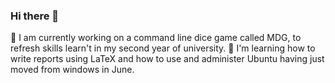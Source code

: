 ### Hi there 👋

🔭 I am currently working on a command line dice game called MDG, to refresh skills learn't in my second year of university.
🌱 I'm learning how to write reports using LaTeX and how to use and administer Ubuntu having just moved from windows in June.

<!--
**mattdear/mattdear** is a ✨ _special_ ✨ repository because its `README.md` (this file) appears on your GitHub profile.

Here are some ideas to get you started:

- 🔭 I’m currently working on ...
- 🌱 I’m currently learning ...
- 👯 I’m looking to collaborate on ...
- 🤔 I’m looking for help with ...
- 💬 Ask me about ...
- 📫 How to reach me: ...
- 😄 Pronouns: ...
- ⚡ Fun fact: ...
-->
